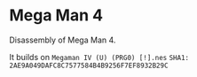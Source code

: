 # Mega Man 4

Disassembly of Mega Man 4.

It builds on `Megaman IV (U) (PRG0) [!].nes` `SHA1: 2AE9A049DAFC8C7577584B4B9256F7EF8932B29C`
